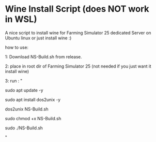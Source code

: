 # Wine Install Script (does NOT work in WSL)
A nice script to install wine for Farming Simulator 25 dedicated Server on Ubuntu linux or just install wine :)

how to use:

1: Download NS-Build.sh from release.

2: place in root dir of Farming Simulator 25 (not needed if you just want it install wine)

3: run : "

sudo apt update -y

sudo apt install dos2unix -y

dos2unix NS-Build.sh

sudo chmod +x NS-Build.sh

sudo ./NS-Build.sh

"



